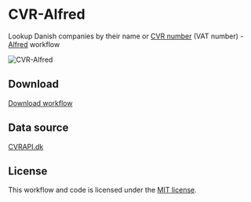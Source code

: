 CVR-Alfred
==========

Lookup Danish companies by their name or [CVR number](http://en.wikipedia.org/wiki/VAT_identification_number) (VAT number) - [Alfred](http://www.alfredapp.com/) workflow

![CVR-Alfred](http://cl.ly/PfK2/Screen%20Shot%202013-06-15%20at%2021.23.45.png)

## Download

[Download workflow](https://github.com/Fogh/CVR-Alfred/raw/master/CVR.alfredworkflow)

## Data source

[CVRAPI.dk](https://CVRAPI.dk)

## License

This workflow and code is licensed under the [MIT license](http://opensource.org/licenses/MIT).
